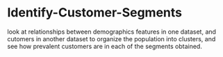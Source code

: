# Identify-Customer-Segments
look at relationships between demographics features in one dataset, and cutomers in another dataset to organize the population into clusters, and see how prevalent customers are in each of the segments obtained.

